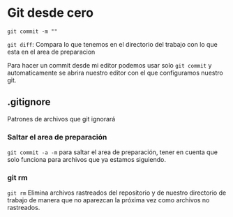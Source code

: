# Git desde cero
`git commit -m ""`

`git diff`: Compara lo que tenemos en el directorio del trabajo con lo que esta en el area de preparacion

Para hacer un commit desde mi editor podemos usar solo `git commit` y automaticamente se abrira nuestro editor con el que configuramos nuestro git.

## .gitignore
Patrones de archivos que git ignorará

### Saltar el area de preparación
`git commit -a -m` para saltar el area de preparación, tener en cuenta que solo funciona para archivos que ya estamos siguiendo.

### git rm
`git rm` Elimina archivos rastreados del repositorio y de nuestro directorio de trabajo de manera que no aparezcan la próxima vez como archivos no rastreados.
